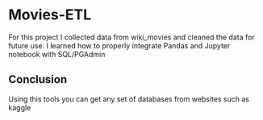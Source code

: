 # Movies-ETL

For this project I collected data from wiki_movies and cleaned the data for future use. I learned how to properly integrate Pandas and Jupyter notebook with SQL/PGAdmin

## Conclusion

Using this tools you can get any set of databases from websites such as kaggle
